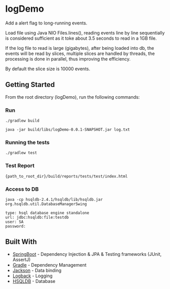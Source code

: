 # logDemo

Add a alert flag to long-running events.

Load file using Java NIO Files.lines(), reading events line by line sequentially is considered sufficient as it toke 
about 3.5 
seconds to read in a 1GB file.

If the log file to read is large (gigabytes), after being loaded into db, the events will be read by slices, 
multiple slices are handled by threads, the processing is done in parallel, thus improving the efficiency.

By default the slice size is 10000 events.   

## Getting Started

From the root directory (logDemo), run the following commands:
### Run

```
./gradlew build

java -jar build/libs/logDemo-0.0.1-SNAPSHOT.jar log.txt

```

### Running the tests
```
./gradlew test
```

### Test Report
```
{path_to_root_dir}/build/reports/tests/test/index.html
```

### Access to DB
```
java -cp hsqldb-2.4.1/hsqldb/lib/hsqldb.jar  org.hsqldb.util.DatabaseManagerSwing

type: hsql database engine standalone
url: jdbc:hsqldb:file:testdb
user: SA
password:
```

## Built With

* [SpringBoot](http://www.dropwizard.io/1.0.2/docs/) - Dependency Injection & JPA & Testing frameworks (JUnit, AssertJ)
* [Gradle](https://maven.apache.org/) - Dependency Management
* [Jackson](https://github.com/FasterXML/jackson-databind) - Data binding
* [Logback](https://logback.qos.ch/) - Logging 
* [HSQLDB](http://hsqldb.org/) - Database
